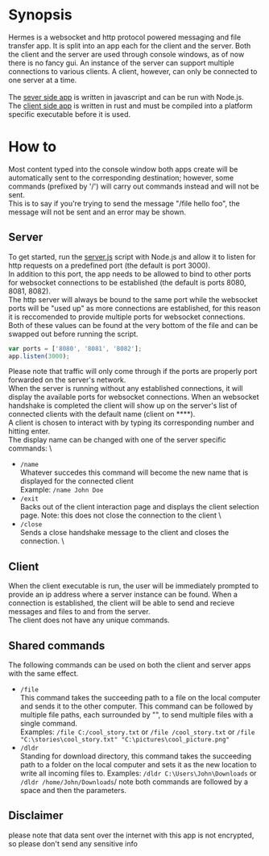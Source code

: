 # Synopsis
Hermes is a websocket and http protocol powered messaging and file transfer app. It is split into an app each for the client and the server. 
Both the client and the server are used through console windows, as of now there is no fancy gui.
An instance of the server can support multiple connections to various clients. A client, however, can only be connected to one server at a time. \
\
The [sever side app](server.js) is written in javascript and can be run with Node.js. \
The [client side app](src/main.rs) is written in rust and must be compiled into a platform specific executable before it is used. 

# How to
Most content typed into the console window both apps create will be automatically sent to the corresponding destination; 
however, some commands (prefixed by '/') will carry out commands instead and will not be sent. \
This is to say if you're trying to send the message "/file hello foo", the message will not be sent and an error may be shown. 
## Server
To get started, run the [server.js](server.js) script with Node.js and allow it to listen for http requests on a predefined port (the default is port 3000). \
In addition to this port, the app needs to be allowed to bind to other ports for websocket connections to be established (the default is ports 8080, 8081, 8082). \
The http server will always be bound to the same port while the websocket ports will be "used up" as more connections are established, 
for this reason it is reccomended to provide multiple ports for websocket connections. 
Both of these values can be found at the very bottom of the file and can be swapped out before running the script. 
```javascript
var ports = ['8080', '8081', '8082'];
app.listen(3000);
```
Please note that traffic will only come through if the ports are properly port forwarded on the server's network. \
When the server is running without any established connections, it will display the available ports for websocket connections. 
When an websocket handshake is completed the client will show up on the server's list of connected clients with the default name (client on ****). \
A client is chosen to interact with by typing its corresponding number and hitting enter.\
The display name can be changed with one of the server specific commands: \
- ``/name `` \
Whatever succedes this command will become the new name that is displayed for the connected client \
Example: ``/name John Doe``
- ``/exit `` \
Backs out of the client interaction page and displays the client selection page. Note: this does not close the connection to the client \
- ``/close `` \
Sends a close handshake message to the client and closes the connection. \
## Client
When the client executable is run, the user will be immediately prompted to provide an ip address where a server instance can be found. 
When a connection is established, the client will be able to send and recieve messages and files to and from the server. \
The client does not have any unique commands. 
## Shared commands
The following commands can be used on both the client and server apps with the same effect. 
- ``/file `` \
This command takes the succeeding path to a file on the local computer and sends it to the other computer. 
This command can be followed by multiple file paths, each surrounded by "", to send multiple files with a single command. \
Examples: ``/file C:/cool_story.txt`` or ``/file /cool_story.txt`` or ``/file "C:\stories\cool_story.txt" "C:\pictures\cool_picture.png"``
- ``/dldr `` \
Standing for download directory, this command takes the succeeding path to a folder on the local computer and sets it as the new location to write all incoming files to. 
Examples: ``/dldr C:\Users\John\Downloads`` or ``/dldr /home/John/Downloads``/
note both commands are followed by a space and then the parameters. 
## Disclaimer 
please note that data sent over the internet with this app is not encrypted, so please don't send any sensitive info